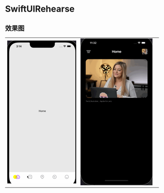 # SwiftUIRehearse

## 效果图

|  |  |  |
|---|---|---|
| ![0001.CustomTabbar](https://github.com/studyLiyuhong165/SwiftUIRehearse/blob/main/ProjectGIF/0001.CustomTabbar.gif?raw=true) | ![0002.3D侧边栏抽屉菜单效果图](https://github.com/studyLiyuhong165/SwiftUIRehearse/blob/main/ProjectGIF/0002.3D%E4%BE%A7%E8%BE%B9%E6%A0%8F%E6%8A%BD%E5%B1%89%E8%8F%9C%E5%8D%95%E6%95%88%E6%9E%9C%E5%9B%BE.gif?raw=true) |  |
